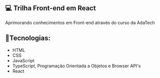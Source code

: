 ## 💻 Trilha Front-end em React 
<p>Aprimorando conhecimentos em Front-end através do  curso da AdaTech</p>


## 🚀Tecnologias: 
- HTML
- CSS
- JavaScript
- TypeScript, Programação Orientada a Objetos e Browser API's
- React
